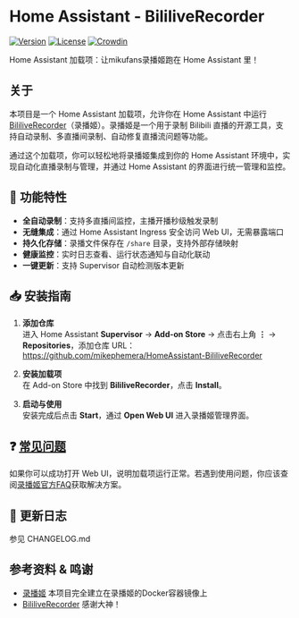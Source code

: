 # Home Assistant - BililiveRecorder

[![Version](https://img.shields.io/github/tag/Bililive/BililiveRecorder.svg?label=Version)](#) [![License](https://img.shields.io/github/license/Bililive/BililiveRecorder.svg)](#) [![Crowdin](https://badges.crowdin.net/bililiverecorder/localized.svg)](https://crowdin.com/project/bililiverecorder)

Home Assistant 加载项：让mikufans录播姬跑在 Home Assistant 里！

## 关于

本项目是一个 Home Assistant 加载项，允许你在 Home Assistant 中运行 [BililiveRecorder](https://rec.danmuji.org/)（录播姬）。录播姬是一个用于录制 Bilibili 直播的开源工具，支持自动录制、多直播间录制、自动修复直播流问题等功能。

通过这个加载项，你可以轻松地将录播姬集成到你的 Home Assistant 环境中，实现自动化直播录制与管理，并通过 Home Assistant 的界面进行统一管理和监控。

## 🚀 功能特性

- **全自动录制**：支持多直播间监控，主播开播秒级触发录制
- **无缝集成**：通过 Home Assistant Ingress 安全访问 Web UI，无需暴露端口
- **持久化存储**：录播文件保存在 `/share` 目录，支持外部存储映射
- **健康监控**：实时日志查看、运行状态通知与自动化联动
- **一键更新**：支持 Supervisor 自动检测版本更新

## 📥 安装指南

1. **添加仓库**  
   进入 Home Assistant **Supervisor** → **Add-on Store** → 点击右上角 **⋮** → **Repositories**，添加仓库 URL：  
https://github.com/mikephemera/HomeAssistant-BililiveRecorder

1. **安装加载项**  
在 Add-on Store 中找到 **BililiveRecorder**，点击 **Install**。

1. **启动与使用**  
安装完成后点击 **Start**，通过 **Open Web UI** 进入录播姬管理界面。

## ❓ [常见问题](https://rec.danmuji.org/user/faq/)
如果你可以成功打开 Web UI，说明加载项运行正常。若遇到使用问题，你应该查阅[录播姬官方FAQ](https://rec.danmuji.org/user/faq/)获取解决方案。

## 📜 更新日志
参见 CHANGELOG.md

## 参考资料 & 鸣谢
- [录播姬](https://rec.danmuji.org/) 本项目完全建立在录播姬的Docker容器镜像上
- [BililiveRecorder](https://github.com/BililiveRecorder/BililiveRecorder) 感谢大神！